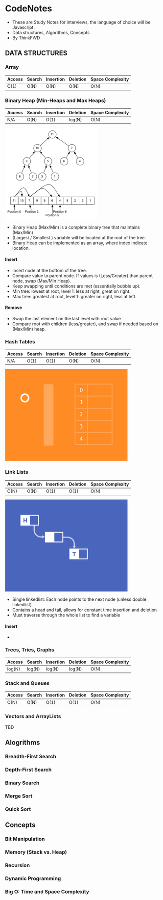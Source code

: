 # CodeNotes

- These are Study Notes for interviews, the language of choice will be Javascript. 
- Data structures, Algorithms, Concepts
- By ThinkFWD

## DATA STRUCTURES 

### Array
| Access | Search | Insertion | Deletion | Space Complexity |
| ------ | ------ | --------- | -------- | ---------------- |
|  O(1)  |  O(N)  |    O(N)   |   O(N)   |       O(N)       |


### Binary Heap (Min-Heaps and Max Heaps)
| Access | Search | Insertion | Deletion | Space Complexity |
| ------ | ------ | --------- | -------- | ---------------- |
|  N/A   |  O(N)  |    O(1)   |  log(N)  |       O(N)       |


![alt text](https://github.com/ThinkFWD/CodeNotes/blob/master/assets/maxHeap.png)

- Binary Heap (Max/Min) is a complete binary tree that maintains (Max/Min)
- (Largest / Smallest ) variable will be located at the root of the tree. 
- Binary Heap can be implemented as an array, where index indicate location.

#### Insert

- Insert node at the bottom of the tree.
- Compare value to parent node. If values is (Less/Greater) than parent node, swap (Max/Min Heap).
- Keep swapping until conditions are met (essentially bubble up). 
- Min tree: lowest at root, level 1: less at right, great on right.
- Max tree: greatest at root, level 1: greater on right, less at left. 

#### Remove
 - Swap the last element on the last level with root value
 - Compare root with children (less/greater), and swap if needed based on (Max/Min) heap. 
 
 



### Hash Tables
| Access | Search | Insertion | Deletion | Space Complexity |
| ------ | ------ | --------- | -------- | ---------------- |
|  N/A   |  O(1)  |    O(1)   |   O(N)   |       O(N)       |



![alt text](https://github.com/ThinkFWD/CodeNotes/blob/master/assets/hashtable.gif)


### Link Lists
| Access | Search | Insertion | Deletion | Space Complexity |
| ------ | ------ | --------- | -------- | ---------------- |
|  O(N)  |  O(N)  |    O(1)   |   O(1)   |       O(N)       |

![alt text](https://github.com/ThinkFWD/CodeNotes/blob/master/assets/linkList.gif)

- Single linkedlist: Each node points to the next node (unless double linkedlist)
- Contains a head and tail, allows for constant time insertion and deletion 
- Must traverse through the whole list to find a variable

#### Insert
- 







### Trees, Tries, Graphs
| Access | Search | Insertion | Deletion | Space Complexity |
| ------ | ------ | --------- | -------- | ---------------- |
| log(N) | log(N) |   log(N)  |  log(N)  |       O(N)       |


### Stack and Queues
| Access | Search | Insertion | Deletion | Space Complexity |
| ------ | ------ | --------- | -------- | ---------------- |
|  O(N)  |  O(N)  |    O(1)   |   O(1)   |       O(N)       |


### Vectors and ArrayLists
TBD


## Alogrithms

### Breadth-First Search
### Depth-First Search
### Binary Search
### Merge Sort
### Quick Sort

## Concepts

### Bit Manipulation
### Memory (Stack vs. Heap)
### Recursion
### Dynamic Programming
### Big O: Time and Space Complexity

